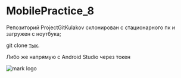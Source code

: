 # MobilePractice_8
Репозиторий ProjectGitKulakov склонирован с стационарного пк и загружен с ноутбука;

git clone [тык](https://github.com/MarketTwits/ProjectGitKulakov.git).

Либо же напрямую с Android Studio через токен

![mark logo](https://st.akihabarashop.ru/9/1260/454/K-ON-k-on-14824028-1600-900.jpg)
